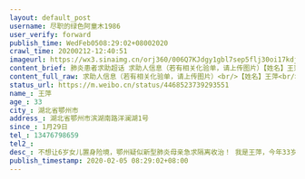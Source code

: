 ```yaml
---
layout: default_post
username: 尽职的绿色阿童木1986
user_verify: forward
publish_time: WedFeb0508:29:02+08002020
crawl_time: 20200212-12:40:51
imageurl: https://wx3.sinaimg.cn/orj360/006Q7KJdgy1gbl7sep5flj30oi17kdjn.jpg
content_brief: 肺炎患者求助超话 求助人信息（若有相关化验单，请上传图片）【姓名】王萍【年龄】33【所在城市】湖北省鄂州市【所在小区、社区】湖北省鄂州市滨湖南路洋澜湖1号【患病时间】1月29日【联系方式】13476798659【其他紧急联系人】【病情描述】不想让6岁女儿置身险境，鄂州疑似新型肺炎母亲急 ...全文
content_full_raw: 求助人信息（若有相关化验单，请上传图片）<br/>【姓名】王萍<br/>【年龄】33<br/>【所在城市】湖北省鄂州市<br/>【所在小区、社区】湖北省鄂州市滨湖南路洋澜湖1号<br/>【患病时间】1月29日<br/>【联系方式】13476798659<br/>【其他紧急联系人】<br/>【病情描述】不想让6岁女儿置身险境，鄂州疑似新型肺炎母亲急求隔离收治！<br/> <br/>我是王萍，今年33岁，平时在武汉上班，老家在湖北鄂州。<br/>我有一个6岁的女儿，公婆平时帮忙带孩子。我老公驻越南上班。今年年底，因为武汉疫情严重，我老公没办法赶回来过年，而我和公婆带着女儿回到鄂州老家过年。<br/>1月29日，我开始发热。不仅如此，从单位传过来消息，有同事确诊新型肺炎。<br/>我怀疑自己感染了。我尝试寻求社区帮助，社区说发热她们管不了，让我打120。120却说医院病床满了，没有病床的情况下，120不出车。<br/>2月1日，我去鄂州的医院就诊，拍了CT后医生说我疑似新型肺炎，但医院没有病床，不能给我做核酸试剂，无法给我确诊。医生给我开了两盒口服药物，让我居家隔离。<br/>居家隔离了三天，今天也就是2月4日我去鄂州中心医院复诊，CT显示病毒面积扩大，而且我自己觉得胸闷症状越来越严重。但医院依然无法帮我确诊以及隔离收治。<br/>今天是我发烧的第7天，我的内心越来越恐惧和绝望。<br/>我该怎么办呢？家里只有我和公婆还有6岁的女儿。公婆已经年近七旬，而女儿才6岁，老的老小的小，万一传染给他们，他们能扛得过去吗?万一全家都感染了，谁来照顾我们？<br/>我真的没有办法了，求求大家帮忙转发！帮我寻找可以尽快把我隔离收治的医院，让我的公婆和女儿不用置身险境！谢谢大家！附上我的电话：王萍13476798659
status_url: https://m.weibo.cn/status/4468523739293551
name_: 王萍
age_: 33
city_: 湖北省鄂州市
address_: 湖北省鄂州市滨湖南路洋澜湖1号
since_: 1月29日
tel_: 13476798659
tel2_: 
desc_: 不想让6岁女儿置身险境，鄂州疑似新型肺炎母亲急求隔离收治！ 我是王萍，今年33岁，平时在武汉上班，老家在湖北鄂州。我有一个6岁的女儿，公婆平时帮忙带孩子。我老公驻越南上班。今年年底，因为武汉疫情严重，我老公没办法赶回来过年，而我和公婆带着女儿回到鄂州老家过年。1月29日，我开始发热。不仅如此，从单位传过来消息，有同事确诊新型肺炎。我怀疑自己感染了。我尝试寻求社区帮助，社区说发热她们管不了，让我打120。120却说医院病床满了，没有病床的情况下，120不出车。2月1日，我去鄂州的医院就诊，拍了CT后医生说我疑似新型肺炎，但医院没有病床，不能给我做核酸试剂，无法给我确诊。医生给我开了两盒口服药物，让我居家隔离。居家隔离了三天，今天也就是2月4日我去鄂州中心医院复诊，CT显示病毒面积扩大，而且我自己觉得胸闷症状越来越严重。但医院依然无法帮我确诊以及隔离收治。今天是我发烧的第7天，我的内心越来越恐惧和绝望。我该怎么办呢？家里只有我和公婆还有6岁的女儿。公婆已经年近七旬，而女儿才6岁，老的老小的小，万一传染给他们，他们能扛得过去吗?万一全家都感染了，谁来照顾我们？我真的没有办法了，求求大家帮忙转发！帮我寻找可以尽快把我隔离收治的医院，让我的公婆和女儿不用置身险境！谢谢大家！附上我的电话王萍13476798659
publish_timestamp: 2020-02-05 08:29:02+08:00
---
```

